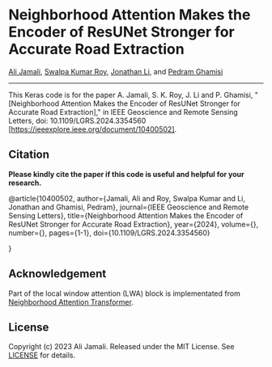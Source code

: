 # Neighborhood Attention Makes the Encoder of ResUNet Stronger for Accurate Road Extraction

[Ali Jamali](https://www.researchgate.net/profile/Ali-Jamali), [Swalpa Kumar Roy](https://swalpa.github.io), [Jonathan Li](https://uwaterloo.ca/geography-environmental-management/people-profiles/jonathan-li), and [Pedram Ghamisi](https://www.iarai.ac.at/people/pedramghamisi/)



___________

This Keras code is for the paper A. Jamali, S. K. Roy, J. Li and P. Ghamisi, "[Neighborhood Attention Makes the Encoder of ResUNet Stronger for Accurate Road Extraction]," in IEEE Geoscience and Remote Sensing Letters, doi: 10.1109/LGRS.2024.3354560 [https://ieeexplore.ieee.org/document/10400502].


Citation
---------------------

**Please kindly cite the paper if this code is useful and helpful for your research.**

@article{10400502,
  author={Jamali, Ali and Roy, Swalpa Kumar and Li, Jonathan and Ghamisi, Pedram},
  journal={IEEE Geoscience and Remote Sensing Letters}, 
  title={Neighborhood Attention Makes the Encoder of ResUNet Stronger for Accurate Road Extraction}, 
  year={2024},
  volume={},
  number={},
  pages={1-1},
  doi={10.1109/LGRS.2024.3354560}
  
  }



Acknowledgement
---------------------

Part of the local window attention (LWA) block is implementated from [Neighborhood Attention Transformer](https://github.com/SHI-Labs/Neighborhood-Attention-Transformer). 

## License

Copyright (c) 2023 Ali Jamali. Released under the MIT License. See [LICENSE](LICENSE) for details.

